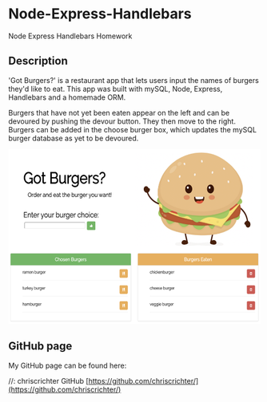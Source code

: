 # Node-Express-Handlebars
Node Express Handlebars Homework


## Description

'Got Burgers?' is a restaurant app that lets users input the names of burgers they'd like to eat. This app was built with mySQL, Node, Express, Handlebars and a homemade ORM.

Burgers that have not yet been eaten appear on the left and can be devoured by pushing the devour button. They then move to the right. Burgers can be added in the choose burger box, which updates the mySQL burger database as yet to be devoured.

<img src="public/assets/img/gotburgers.png" width="600" height="350">


## GitHub page

My GitHub page can be found here:

//: chriscrichter GitHub [https://github.com/chriscrichter/](https://github.com/chriscrichter/)

